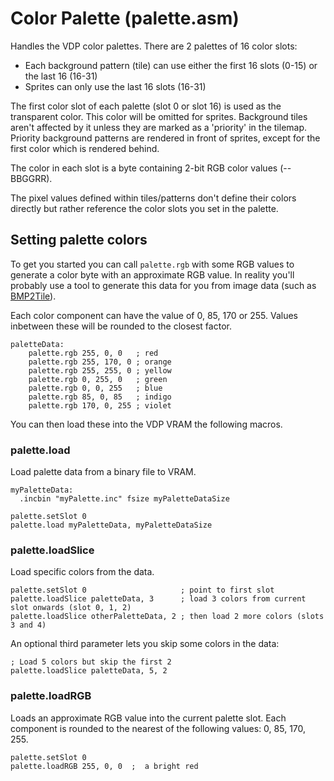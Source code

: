 # Color Palette (palette.asm)

Handles the VDP color palettes. There are 2 palettes of 16 color slots:

- Each background pattern (tile) can use either the first 16 slots (0-15) or
  the last 16 (16-31)
- Sprites can only use the last 16 slots (16-31)

The first color slot of each palette (slot 0 or slot 16) is used as the transparent color. This color will be omitted for sprites. Background tiles aren't affected by it unless they are marked as a 'priority' in the tilemap. Priority background patterns are rendered in front of sprites, except for the first color which is rendered behind.

The color in each slot is a byte containing 2-bit RGB color values (--BBGGRR).

The pixel values defined within tiles/patterns don't define their colors directly but rather reference the color slots you set in the palette.

## Setting palette colors

To get you started you can call `palette.rgb` with some RGB values to generate a color byte with an approximate RGB value. In reality you'll probably use a tool to generate this data for you from image data (such as [BMP2Tile](https://www.smspower.org/maxim/Software/BMP2Tile)).

Each color component can have the value of 0, 85, 170 or 255. Values inbetween these will be rounded to the closest factor.

```
paletteData:
    palette.rgb 255, 0, 0   ; red
    palette.rgb 255, 170, 0 ; orange
    palette.rgb 255, 255, 0 ; yellow
    palette.rgb 0, 255, 0   ; green
    palette.rgb 0, 0, 255   ; blue
    palette.rgb 85, 0, 85   ; indigo
    palette.rgb 170, 0, 255 ; violet
```

You can then load these into the VDP VRAM the following macros.

### palette.load

Load palette data from a binary file to VRAM.

```
myPaletteData:
  .incbin "myPalette.inc" fsize myPaletteDataSize

palette.setSlot 0
palette.load myPaletteData, myPaletteDataSize
```

### palette.loadSlice

Load specific colors from the data.

```
palette.setSlot 0                     ; point to first slot
palette.loadSlice paletteData, 3      ; load 3 colors from current slot onwards (slot 0, 1, 2)
palette.loadSlice otherPaletteData, 2 ; then load 2 more colors (slots 3 and 4)
```

An optional third parameter lets you skip some colors in the data:

```
; Load 5 colors but skip the first 2
palette.loadSlice paletteData, 5, 2
```

### palette.loadRGB

Loads an approximate RGB value into the current palette slot. Each component is rounded to the nearest of the following values: 0, 85, 170, 255.

```
palette.setSlot 0
palette.loadRGB 255, 0, 0  ;  a bright red
```